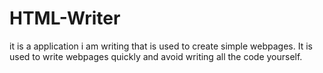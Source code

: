# HTML-Writer
it is a application i am writing that is used to create simple webpages. It is used to write webpages quickly and avoid writing all the code yourself. 
